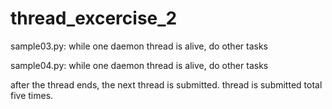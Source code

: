 # thread_excercise_2

sample03.py: while one daemon thread is alive, do other tasks

sample04.py: while one daemon thread is alive, do other tasks

after the thread ends, the next thread is submitted. thread is submitted total five times.
